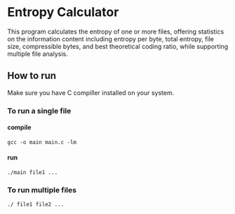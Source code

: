 # Entropy Calculator
This program calculates the entropy of one or more files, offering statistics on the information content including entropy per byte, total entropy, file size, compressible bytes, and best theoretical coding ratio, while supporting multiple file analysis.

## How to run

Make sure you have C compiller installed on your system.

### To run a single file

#### compile
```
gcc -o main main.c -lm
```
#### run
```
./main file1 ...

```

### To run multiple files

```
./ file1 file2 ...

```